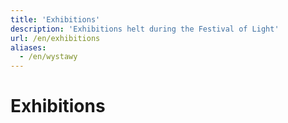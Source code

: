 ```yaml
---
title: 'Exhibitions'
description: 'Exhibitions helt during the Festival of Light'
url: /en/exhibitions
aliases:
  - /en/wystawy
---
```


# Exhibitions

